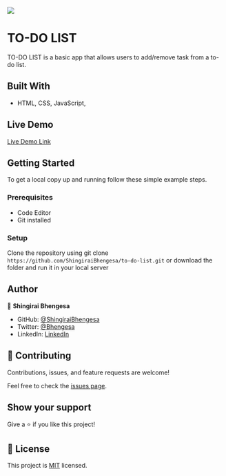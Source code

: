 ![](https://img.shields.io/badge/Microverse-blueviolet)

# TO-DO LIST
TO-DO LIST is a basic app that allows users to add/remove task from a to-do list.


## Built With

- HTML, CSS, JavaScript,

## Live Demo

[Live Demo Link](#)


## Getting Started

To get a local copy up and running follow these simple example steps.

### Prerequisites

- Code Editor
- Git installed

### Setup

Clone the repository using   git clone ```https://github.com/ShingiraiBhengesa/to-do-list.git``` or download the folder and run it in your local server


## Author


👤 **Shingirai Bhengesa**

- GitHub: [@ShingiraiBhengesa](https://github.com/githubhandle)
- Twitter: [@Bhengesa](https://twitter.com/twitterhandle)
- LinkedIn: [LinkedIn](https://linkedin.com/in/linkedinhandle)



## 🤝 Contributing

Contributions, issues, and feature requests are welcome!

Feel free to check the [issues page](https://github.com/ShingiraiBhengesa/to-do-list/issues).

## Show your support

Give a ⭐️ if you like this project!

## 📝 License

This project is [MIT](LICENCE.md) licensed.